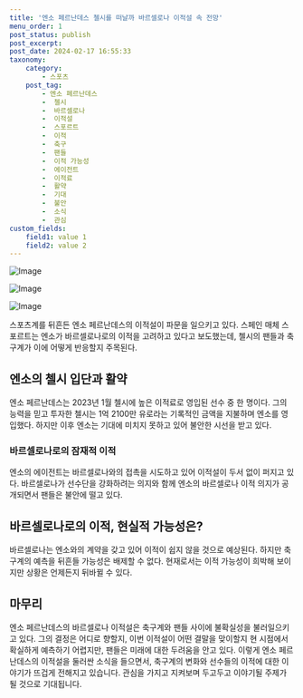```yaml
---
title: '엔소 페르난데스 첼시를 떠날까 바르셀로나 이적설 속 전망'
menu_order: 1
post_status: publish
post_excerpt: 
post_date: 2024-02-17 16:55:33
taxonomy:
    category:
        - 스포츠
    post_tag:
        - 엔소 페르난데스
        -  첼시
        -  바르셀로나
        -  이적설
        -  스포르트
        -  이적
        -  축구
        -  팬들
        -  이적 가능성
        -  에이전트
        -  이적료
        -  활약
        -  기대
        -  불안
        -  소식
        -  관심
custom_fields:
    field1: value 1
    field2: value 2
---
```


![Image](https://imgnews.pstatic.net/image/076/2024/02/11/2024021101000711700095091_20240211174804508.jpg?type=w647)

![Image](https://imgnews.pstatic.net/image/076/2024/02/11/2024021101000711700095092_20240211174804520.jpg?type=w647)

![Image](https://imgnews.pstatic.net/image/076/2024/02/11/2024021101000711700095093_20240211174804530.jpg?type=w647)

스포츠계를 뒤흔든 엔소 페르난데스의 이적설이 파문을 일으키고 있다. 스페인 매체 스포르트는 엔소가 바르셀로나로의 이적을 고려하고 있다고 보도했는데, 첼시의 팬들과 축구계가 이에 어떻게 반응할지 주목된다.
## 엔소의 첼시 입단과 활약
엔소 페르난데스는 2023년 1월 첼시에 높은 이적료로 영입된 선수 중 한 명이다. 그의 능력을 믿고 투자한 첼시는 1억 2100만 유로라는 기록적인 금액을 지불하며 엔소를 영입했다. 하지만 이후 엔소는 기대에 미치지 못하고 있어 불안한 시선을 받고 있다.
### 바르셀로나로의 잠재적 이적
엔소의 에이전트는 바르셀로나와의 접촉을 시도하고 있어 이적설이 두서 없이 퍼지고 있다. 바르셀로나가 선수단을 강화하려는 의지와 함께 엔소의 바르셀로나 이적 의지가 공개되면서 팬들은 불안에 떨고 있다.
## 바르셀로나로의 이적, 현실적 가능성은?
바르셀로나는 엔소와의 계약을 갖고 있어 이적이 쉽지 않을 것으로 예상된다. 하지만 축구계의 예측을 뒤흔들 가능성은 배제할 수 없다. 현재로서는 이적 가능성이 희박해 보이지만 상황은 언제든지 뒤바뀔 수 있다.
## 마무리
엔소 페르난데스의 바르셀로나 이적설은 축구계와 팬들 사이에 불확실성을 불러일으키고 있다. 그의 결정은 어디로 향할지, 이번 이적설이 어떤 결말을 맞이할지 현 시점에서 확실하게 예측하기 어렵지만, 팬들은 미래에 대한 두려움을 안고 있다.
이렇게 엔소 페르난데스의 이적설을 둘러싼 소식을 들으면서, 축구계의 변화와 선수들의 이적에 대한 이야기가 뜨겁게 전해지고 있습니다. 관심을 가지고 지켜보며 두고두고 이야기될 주제가 될 것으로 기대됩니다.

